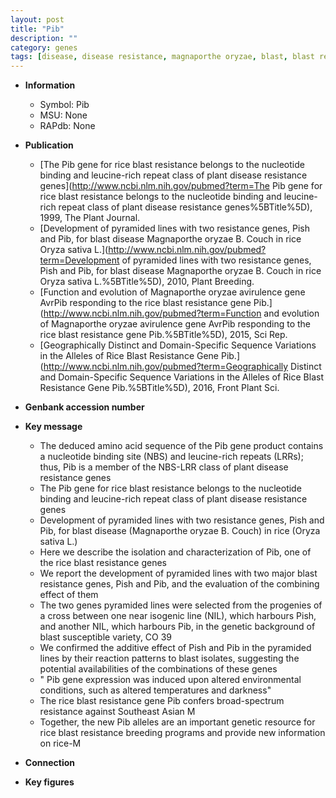 ```yaml
---
layout: post
title: "Pib"
description: ""
category: genes
tags: [disease, disease resistance, magnaporthe oryzae, blast, blast resistance, blast disease, temperature, resistance, breeding]
---
```


* **Information**  
    + Symbol: Pib  
    + MSU: None  
    + RAPdb: None  

* **Publication**  
    + [The Pib gene for rice blast resistance belongs to the nucleotide binding and leucine-rich repeat class of plant disease resistance genes](http://www.ncbi.nlm.nih.gov/pubmed?term=The Pib gene for rice blast resistance belongs to the nucleotide binding and leucine-rich repeat class of plant disease resistance genes%5BTitle%5D), 1999, The Plant Journal.
    + [Development of pyramided lines with two resistance genes, Pish and Pib, for blast disease Magnaporthe oryzae B. Couch in rice Oryza sativa L.](http://www.ncbi.nlm.nih.gov/pubmed?term=Development of pyramided lines with two resistance genes, Pish and Pib, for blast disease Magnaporthe oryzae B. Couch in rice Oryza sativa L.%5BTitle%5D), 2010, Plant Breeding.
    + [Function and evolution of Magnaporthe oryzae avirulence gene AvrPib responding to the rice blast resistance gene Pib.](http://www.ncbi.nlm.nih.gov/pubmed?term=Function and evolution of Magnaporthe oryzae avirulence gene AvrPib responding to the rice blast resistance gene Pib.%5BTitle%5D), 2015, Sci Rep.
    + [Geographically Distinct and Domain-Specific Sequence Variations in the Alleles of Rice Blast Resistance Gene Pib.](http://www.ncbi.nlm.nih.gov/pubmed?term=Geographically Distinct and Domain-Specific Sequence Variations in the Alleles of Rice Blast Resistance Gene Pib.%5BTitle%5D), 2016, Front Plant Sci.

* **Genbank accession number**  

* **Key message**  
    + The deduced amino acid sequence of the Pib gene product contains a nucleotide binding site (NBS) and leucine-rich repeats (LRRs); thus, Pib is a member of the NBS-LRR class of plant disease resistance genes
    + The Pib gene for rice blast resistance belongs to the nucleotide binding and leucine-rich repeat class of plant disease resistance genes
    + Development of pyramided lines with two resistance genes, Pish and Pib, for blast disease (Magnaporthe oryzae B. Couch) in rice (Oryza sativa L.)
    + Here we describe the isolation and characterization of Pib, one of the rice blast resistance genes
    + We report the development of pyramided lines with two major blast resistance genes, Pish and Pib, and the evaluation of the combining effect of them
    + The two genes pyramided lines were selected from the progenies of a cross between one near isogenic line (NIL), which harbours Pish, and another NIL, which harbours Pib, in the genetic background of blast susceptible variety, CO 39
    + We confirmed the additive effect of Pish and Pib in the pyramided lines by their reaction patterns to blast isolates, suggesting the potential availabilities of the combinations of these genes
    + " Pib gene expression was induced upon altered environmental conditions, such as altered temperatures and darkness"
    + The rice blast resistance gene Pib confers broad-spectrum resistance against Southeast Asian M
    + Together, the new Pib alleles are an important genetic resource for rice blast resistance breeding programs and provide new information on rice-M

* **Connection**  

* **Key figures**  


